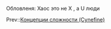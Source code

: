 Обловленя:
Хаос это не Х , а U люди

Prev::[Концепции сложности (Cynefine)](../../%D0%9C%D0%BE%D0%B4%D0%B5%D0%BB%D0%B8/%D0%9A%D0%BE%D0%BD%D1%86%D0%B5%D0%BF%D1%86%D0%B8%D0%B8%20%D1%81%D0%BB%D0%BE%D0%B6%D0%BD%D0%BE%D1%81%D1%82%D0%B8%20%28Cynefine%29.md)
